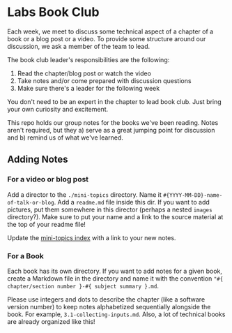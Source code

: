 # Labs Book Club

Each week, we meet to discuss some technical aspect of a chapter of a book or a blog post or a video. To provide some structure around our discussion, we ask a member of the team to lead.

The book club leader's responsibilities are the following:

1. Read the chapter/blog post or watch the video
2. Take notes and/or come prepared with discussion questions
3. Make sure there's a leader for the following week

You don't need to be an expert in the chapter to lead book club. Just bring your own curiosity and excitement.

This repo holds our group notes for the books we've been reading. Notes aren't required, but they a) serve as a great jumping point for discussion and b) remind us of what we've learned.

## Adding Notes

### For a video or blog post

Add a director to the `./mini-topics` directory. Name it `#{YYYY-MM-DD}-name-of-talk-or-blog`. Add a `readme.md` file inside this dir. If you want to add pictures, put them somewhere in this director (perhaps a nested `images` directory?). Make sure to put your name and a link to the source material at the top of your readme file!

Update the [mini-topics index](./mini-topics/readme.md) with a link  to your new  notes. 

### For a Book

Each book has its own directory. If you want to add notes for a given book, create a Markdown file in the directory and name it with the convention `"#{ chapter/section number }-#{ subject summary }.md`.

Please use integers and dots to describe the chapter (like a software version number) to keep notes alphabetized sequentially alongside the book. For example, `3.1-collecting-inputs.md`. Also, a lot of technical books are already organized like this!
